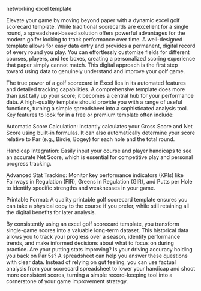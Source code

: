 networking excel template


Elevate your game by moving beyond paper with a dynamic excel golf scorecard template. While traditional scorecards are excellent for a single round, a spreadsheet-based solution offers powerful advantages for the modern golfer looking to track performance over time. A well-designed template allows for easy data entry and provides a permanent, digital record of every round you play. You can effortlessly customize fields for different courses, players, and tee boxes, creating a personalized scoring experience that paper simply cannot match. This digital approach is the first step toward using data to genuinely understand and improve your golf game.



The true power of a golf scorecard in Excel lies in its automated features and detailed tracking capabilities. A comprehensive template does more than just tally up your score; it becomes a central hub for your performance data. A high-quality template should provide you with a range of useful functions, turning a simple spreadsheet into a sophisticated analysis tool. Key features to look for in a free or premium template often include:




  
Automatic Score Calculation: Instantly calculates your Gross Score and Net Score using built-in formulas. It can also automatically determine your score relative to Par (e.g., Birdie, Bogey) for each hole and the total round.

  
Handicap Integration: Easily input your course and player handicaps to see an accurate Net Score, which is essential for competitive play and personal progress tracking.

  
Advanced Stat Tracking: Monitor key performance indicators (KPIs) like Fairways in Regulation (FIR), Greens in Regulation (GIR), and Putts per Hole to identify specific strengths and weaknesses in your game.

  
Printable Format: A quality printable golf scorecard template ensures you can take a physical copy to the course if you prefer, while still retaining all the digital benefits for later analysis.





By consistently using an excel golf scorecard template, you transform single-game scores into a valuable long-term dataset. This historical data allows you to track your progress over a season, identify performance trends, and make informed decisions about what to focus on during practice. Are your putting stats improving? Is your driving accuracy holding you back on Par 5s? A spreadsheet can help you answer these questions with clear data. Instead of relying on gut feeling, you can use factual analysis from your scorecard spreadsheet to lower your handicap and shoot more consistent scores, turning a simple record-keeping tool into a cornerstone of your game improvement strategy.

